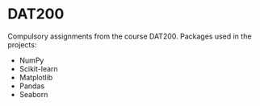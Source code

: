 # DAT200

Compulsory assignments from the course DAT200. 
Packages used in the projects: 
- NumPy
- Scikit-learn
- Matplotlib
- Pandas
- Seaborn
